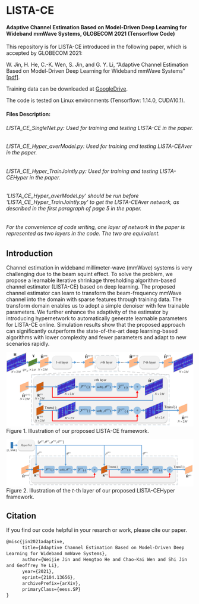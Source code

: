 # LISTA-CE
#### Adaptive Channel Estimation Based on Model-Driven Deep Learning for Wideband mmWave Systems, GLOBECOM 2021 (Tensorflow Code)

This repository is for LISTA-CE introduced in the following paper, which is accepted by GLOBECOM 2021:

W. Jin, H. He, C.-K. Wen, S. Jin, and G. Y. Li, “Adaptive Channel Estimation Based on Model-Driven Deep Learning for Wideband mmWave Systems” [[pdf]](https://arxiv.org/pdf/2104.13656.pdf).

Training data can be downloaded at [GoogleDrive](https://drive.google.com/drive/folders/1OeRStZSpSX7V3PTSwgqUjdhIQ6qlW3dG?usp=sharing). 

The code is tested on Linux environments (Tensorflow: 1.14.0, CUDA10.1).

#### Files Description:
###### LISTA_CE_SingleNet.py: Used for training and testing LISTA-CE in the paper.
###### LISTA_CE_Hyper_averModel.py: Used for training and testing LISTA-CEAver in the paper.
###### LISTA_CE_Hyper_TrainJointly.py: Used for training and testing LISTA-CEHyper in the paper.
###### 'LISTA_CE_Hyper_averModel.py' should be run before 'LISTA_CE_Hyper_TrainJointly.py' to get the LISTA-CEAver network, as described in the first paragraph of page 5 in the paper.
###### For the convenience of code writing, one layer of network in the paper is represented as two layers in the code. The two are equivalent.

## Introduction
Channel estimation in wideband millimeter-wave (mmWave) systems is very challenging due to the beam squint effect. To solve the problem, we propose a learnable iterative shrinkage thresholding algorithm-based channel estimator (LISTA-CE) based on deep learning. The proposed channel estimator can learn to transform the beam-frequency mmWave channel into the domain with sparse features through training data. The transform domain enables us to adopt a simple denoiser with few trainable parameters. We further enhance the adaptivity of the estimator by introducing hypernetwork to automatically generate learnable parameters for LISTA-CE online. Simulation results show that the proposed approach can significantly outperform the state-of-the-art deep learning-based algorithms with lower complexity and fewer parameters and adapt to new scenarios rapidly.

![LISTA-CE](/Figs/LISTA_CE.png)
Figure 1. Illustration of our proposed LISTA-CE framework.

![LISTA-CE](/Figs/LISTA_CEHyper.png)
Figure 2. Illustration of the *t*-th layer of our proposed LISTA-CEHyper framework.

## Citation
If you find our code helpful in your resarch or work, please cite our paper.
```
@misc{jin2021adaptive,
      title={Adaptive Channel Estimation Based on Model-Driven Deep Learning for Wideband mmWave Systems}, 
      author={Weijie Jin and Hengtao He and Chao-Kai Wen and Shi Jin and Geoffrey Ye Li},
      year={2021},
      eprint={2104.13656},
      archivePrefix={arXiv},
      primaryClass={eess.SP}
}
